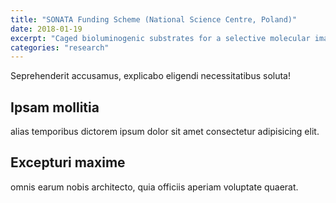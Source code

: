 ```yaml
---
title: "SONATA Funding Scheme (National Science Centre, Poland)"
date: 2018-01-19
excerpt: "Caged bioluminogenic substrates for a selective molecular imaging of biochemical parameters in cancer"
categories: "research"
---
```

Seprehenderit accusamus, explicabo eligendi necessitatibus soluta!

## Ipsam mollitia

alias temporibus dictorem ipsum dolor sit amet consectetur adipisicing elit.

## Excepturi maxime

omnis earum nobis architecto, quia officiis aperiam voluptate quaerat.
